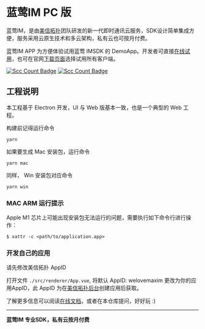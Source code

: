 # 蓝莺IM PC 版

蓝莺IM，是由[美信拓扑](https://www.maximtop.com/)团队研发的新一代即时通讯云服务，SDK设计简单集成方便，服务采用云原生技术和多云架构，私有云也可按月付费。

蓝莺IM APP 为方便体验试用蓝莺 IMSDK 的 DemoApp。开发者可直接[在线试用](https://chat-h5.maximtop.com)，也可在官网[下载页面](https://www.maximtop.com/downloads/)选择试用所有客户端。

[![Scc Count Badge](https://sloc.xyz/github/maxim-top/maxim-pc/?category=total&avg-wage=1)](https://github.com/maxim-top/maxim-pc/) [![Scc Count Badge](https://sloc.xyz/github/maxim-top/maxim-pc/?category=code&avg-wage=1)](https://github.com/maxim-top/maxim-pc/) 

## 工程说明

本工程基于 Electron 开发，UI 与 Web 版基本一致，也是一个典型的 Web 工程。

构建前记得运行命令
```
yarn
```

如果要生成 Mac 安装包，运行命令
```
yarn mac
```

同样， Win 安装包对应命令
```
yarn win
```

### MAC ARM 运行提示
Apple M1 芯片上可能出现安装包无法运行的问题，需要执行如下命令行进行操作：
```
$ xattr -c <path/to/application.app>
```

### 开发自己的应用

请先修改美信拓扑 AppID

打开文件 `./src/renderer/App.vue`, 将默认 AppID: welovemaxim 更改为你的应用AppID，此 AppID 为在[美信拓扑后台](https://console.maximtop.com/)创建应用后获取。

了解更多信息可以阅读[在线文档](https://www.maximtop.com/docs/)，或者在本仓库提问，好好玩 :)

-- --
**蓝莺IM 专业SDK，私有云按月付费**
